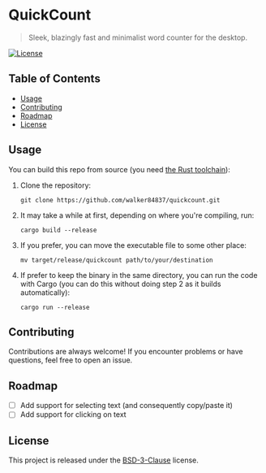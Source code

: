 # QuickCount

> Sleek, blazingly fast and minimalist word counter for the desktop.

[![License](https://img.shields.io/badge/license-BSD--3--Clause-blue.svg)](LICENSE.md)

## Table of Contents

- [Usage](#usage)
- [Contributing](#contributing)
- [Roadmap](#roadmap)
- [License](#license)

## Usage

You can build this repo from source (you need [the Rust toolchain](https://rustup.rs)):

1. Clone the repository:
    ```console
    git clone https://github.com/walker84837/quickcount.git
    ```
2. It may take a while at first, depending on where you're compiling, run:
    ```console
    cargo build --release
    ```
3. If you prefer, you can move the executable file to some other place:
    ```console
    mv target/release/quickcount path/to/your/destination
    ```
4. If prefer to keep the binary in the same directory, you can run the code with Cargo (you can do this without doing step 2 as it builds automatically):
    ```console
    cargo run --release
    ```

## Contributing

Contributions are always welcome!
If you encounter problems or have questions, feel free to open an issue.

## Roadmap

- [ ] Add support for selecting text (and consequently copy/paste it)
- [ ] Add support for clicking on text

## License

This project is released under the [BSD-3-Clause](LICENSE.md) license.
